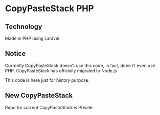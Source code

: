 # CopyPasteStack PHP

## Technology
Made in PHP using Laravel

## Notice
Currently CopyPasteStack doesn't use this code, in fact, doesn't even use PHP.
CopyPasteStack has officially migrated to Node.js

This code is here just for history purpose.

## New CopyPasteStack
Repo for current CopyPasteStack is Private.
